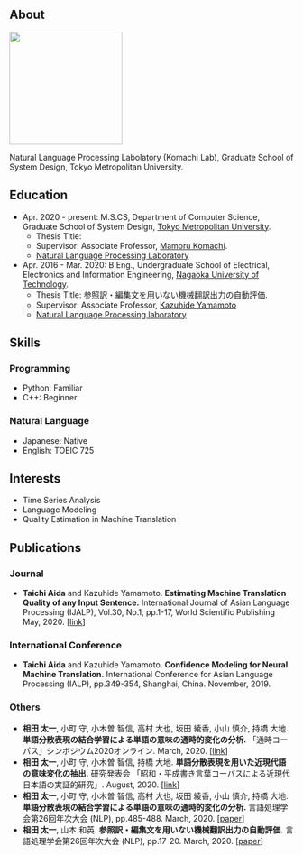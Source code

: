 ## About
<img src="https://user-images.githubusercontent.com/45454055/107138187-5ccd6280-6956-11eb-91ec-387862aa835e.png " width="200" />

Natural Language Processing Labolatory (Komachi Lab), Graduate School of System Design, Tokyo Metropolitan University.  

## Education  
 - Apr. 2020 - present: M.S.CS, Department of Computer Science, Graduate School of System Design, [Tokyo Metropolitan University](https://www.tmu.ac.jp/english/index.html).
   - Thesis Title: 
   - Supervisor: Associate Professor, [Mamoru Komachi](http://cl.sd.tmu.ac.jp/~komachi/).
   - [Natural Language Processing Laboratory](http://cl.sd.tmu.ac.jp)
 - Apr. 2016 - Mar. 2020: B.Eng., Undergraduate School of Electrical, Electronics and Information Engineering, [Nagaoka University of Technology](https://www.nagaokaut.ac.jp/e/).
   - Thesis Title: 参照訳・編集文を用いない機械翻訳出力の自動評価.
   - Supervisor: Associate Professor, [Kazuhide Yamamoto](http://s.jnlp.org/GengoHouse/kazuhide_yamamoto)
   - [Natural Language Processing laboratory](http://www.jnlp.org)

## Skills
### Programming
   - Python: Familiar
   - C++: Beginner
### Natural Language
   - Japanese: Native
   - English: TOEIC 725

## Interests
 - Time Series Analysis
 - Language Modeling
 - Quality Estimation in Machine Translation

## Publications
### Journal
 - **Taichi Aida** and Kazuhide Yamamoto. **Estimating Machine Translation Quality of any Input Sentence.** International Journal of Asian Language Processing (IJALP), Vol.30, No.1, pp.1-17, World Scientific Publishing May, 2020. [[link](https://www.worldscientific.com/doi/10.1142/S2717554520500022)]
### International Conference
 - **Taichi Aida** and Kazuhide Yamamoto. **Confidence Modeling for Neural Machine Translation.** International Conference for Asian Language Processing (IALP), pp.349-354, Shanghai, China. November, 2019. 
### Others
 - **相田 太一**, 小町 守, 小木曽 智信, 高村 大也, 坂田 綾香, 小山 慎介, 持橋 大地. **単語分散表現の結合学習による単語の意味の通時的変化の分析.** 「通時コーパス」シンポジウム2020オンライン. March, 2020. [[link](https://www.ninjal.ac.jp/event/specialists/project-meeting/m-2020/20200913/)]
 - **相田 太一**, 小町 守, 小木曽 智信, 持橋 大地. **単語分散表現を用いた近現代語の意味変化の抽出.** 研究発表会 「昭和・平成書き言葉コーパスによる近現代日本語の実証的研究」. August, 2020. [[link](https://www.ninjal.ac.jp/event/specialists/project-meeting/m-2020/20200808/)] 
 - **相田 太一**, 小町 守, 小木曽 智信, 高村 大也, 坂田 綾香, 小山 慎介, 持橋 大地. **単語分散表現の結合学習による単語の意味の通時的変化の分析.** 言語処理学会第26回年次大会 (NLP), pp.485-488. March, 2020. [[paper](https://www.anlp.jp/proceedings/annual_meeting/2020/pdf_dir/E2-3.pdf)]
 - **相田 太一**, 山本 和英. **参照訳・編集文を用いない機械翻訳出力の自動評価.** 言語処理学会第26回年次大会 (NLP), pp.17-20. March, 2020. [[paper](https://www.anlp.jp/proceedings/annual_meeting/2020/pdf_dir/P1-5.pdf)]
